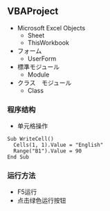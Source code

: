 ## VBAProject
- Microsoft Excel Objects
  + Sheet
  + ThisWorkbook
- フォーム
  + UserForm
- 標準モジュール
  + Module
- クラス　モジュール
  + Class

### 程序结构
- 单元格操作
```VBA
Sub WriteCell()
  Cells(1, 1).Value = "English"
  Range("B1").Value = 90
End Sub
```

### 运行方法
- F5运行
- 点击绿色运行按钮
